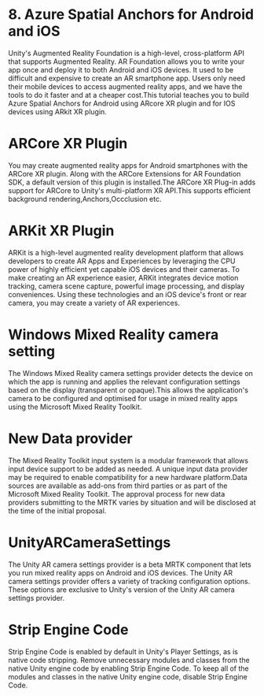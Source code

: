 # 8. Azure Spatial Anchors for Android and iOS

Unity's Augmented Reality Foundation is a high-level, cross-platform API that supports Augmented Reality. AR Foundation allows you to write your app once and deploy it to both Android and iOS devices. It used to be difficult and expensive to create an AR smartphone app. Users only need their mobile devices to access augmented reality apps, and we have the tools to do it faster and at a cheaper cost.This tutorial teaches you to build Azure Spatial Anchors for Android using ARcore XR plugin and for IOS devices using ARkit XR plugin.

# ARCore XR Plugin
You may create augmented reality apps for Android smartphones with the ARCore XR plugin. Along with the ARCore Extensions for AR Foundation SDK, a default version of this plugin is installed.The ARCore XR Plug-in adds support for ARCore to Unity's multi-platform XR API.This supports efficient background rendering,Anchors,Occclusion etc.

# ARKit XR Plugin
ARKit is a high-level augmented reality development platform that allows developers to create AR Apps and Experiences by leveraging the CPU power of highly efficient yet capable iOS devices and their cameras.
To make creating an AR experience easier, ARKit integrates device motion tracking, camera scene capture, powerful image processing, and display conveniences. Using these technologies and an iOS device's front or rear camera, you may create a variety of AR experiences.

# Windows Mixed Reality camera setting 
The Windows Mixed Reality camera settings provider detects the device on which the app is running and applies the relevant configuration settings based on the display (transparent or opaque).This allows the application's camera to be configured and optimised for usage in mixed reality apps using the Microsoft Mixed Reality Toolkit.

# New Data provider
The Mixed Reality Toolkit input system is a modular framework that allows input device support to be added as needed. A unique input data provider may be required to enable compatibility for a new hardware platform.Data sources are available as add-ons from third parties or as part of the Microsoft Mixed Reality Toolkit. The approval process for new data providers submitting to the MRTK varies by situation and will be disclosed at the time of the initial proposal.

# UnityARCameraSettings
The Unity AR camera settings provider is a beta MRTK component that lets you run mixed reality apps on Android and iOS devices.
The Unity AR camera settings provider offers a variety of tracking configuration options. These options are exclusive to Unity's version of the Unity AR camera settings provider.

# Strip Engine Code
Strip Engine Code is enabled by default in Unity's Player Settings, as is native code stripping. Remove unnecessary modules and classes from the native Unity engine code by enabling Strip Engine Code. To keep all of the modules and classes in the native Unity engine code, disable Strip Engine Code.